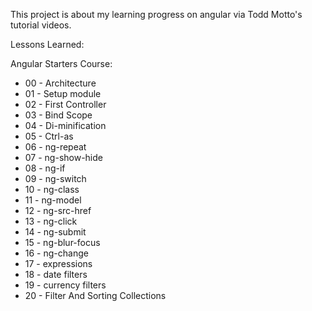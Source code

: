 This project is about my learning progress on angular via Todd Motto's tutorial videos.

Lessons Learned:

Angular Starters Course:

* 00 - Architecture 
* 01 - Setup module
* 02 - First Controller
* 03 - Bind Scope
* 04 - Di-minification
* 05 - Ctrl-as
* 06 - ng-repeat
* 07 - ng-show-hide
* 08 - ng-if
* 09 - ng-switch
* 10 - ng-class
* 11 - ng-model
* 12 - ng-src-href
* 13 - ng-click
* 14 - ng-submit
* 15 - ng-blur-focus
* 16 - ng-change
* 17 - expressions
* 18 - date filters
* 19 - currency filters
* 20 - Filter And Sorting Collections
